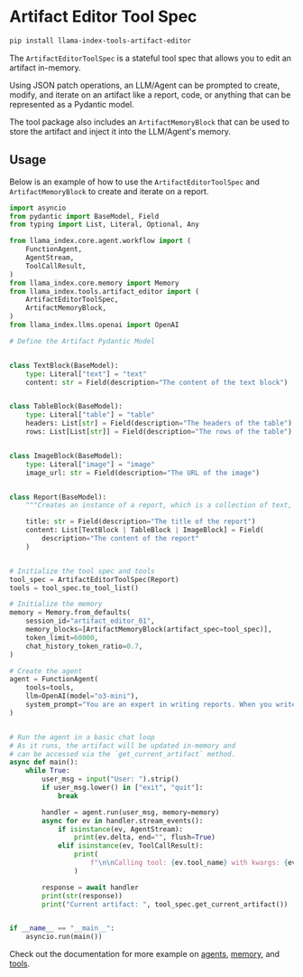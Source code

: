 # Artifact Editor Tool Spec

```bash
pip install llama-index-tools-artifact-editor
```

The `ArtifactEditorToolSpec` is a stateful tool spec that allows you to edit an artifact in-memory.

Using JSON patch operations, an LLM/Agent can be prompted to create, modify, and iterate on an artifact like a report, code, or anything that can be represented as a Pydantic model.

The tool package also includes an `ArtifactMemoryBlock` that can be used to store the artifact and inject it into the LLM/Agent's memory.

## Usage

Below is an example of how to use the `ArtifactEditorToolSpec` and `ArtifactMemoryBlock` to create and iterate on a report.

```python
import asyncio
from pydantic import BaseModel, Field
from typing import List, Literal, Optional, Any

from llama_index.core.agent.workflow import (
    FunctionAgent,
    AgentStream,
    ToolCallResult,
)
from llama_index.core.memory import Memory
from llama_index.tools.artifact_editor import (
    ArtifactEditorToolSpec,
    ArtifactMemoryBlock,
)
from llama_index.llms.openai import OpenAI

# Define the Artifact Pydantic Model


class TextBlock(BaseModel):
    type: Literal["text"] = "text"
    content: str = Field(description="The content of the text block")


class TableBlock(BaseModel):
    type: Literal["table"] = "table"
    headers: List[str] = Field(description="The headers of the table")
    rows: List[List[str]] = Field(description="The rows of the table")


class ImageBlock(BaseModel):
    type: Literal["image"] = "image"
    image_url: str = Field(description="The URL of the image")


class Report(BaseModel):
    """Creates an instance of a report, which is a collection of text, tables, and images."""

    title: str = Field(description="The title of the report")
    content: List[TextBlock | TableBlock | ImageBlock] = Field(
        description="The content of the report"
    )


# Initialize the tool spec and tools
tool_spec = ArtifactEditorToolSpec(Report)
tools = tool_spec.to_tool_list()

# Initialize the memory
memory = Memory.from_defaults(
    session_id="artifact_editor_01",
    memory_blocks=[ArtifactMemoryBlock(artifact_spec=tool_spec)],
    token_limit=60000,
    chat_history_token_ratio=0.7,
)

# Create the agent
agent = FunctionAgent(
    tools=tools,
    llm=OpenAI(model="o3-mini"),
    system_prompt="You are an expert in writing reports. When you write a report, I will be able to see it (and also any changes you make to it!), so no need to repeat it back to me once its written.",
)


# Run the agent in a basic chat loop
# As it runs, the artifact will be updated in-memory and
# can be accessed via the `get_current_artifact` method.
async def main():
    while True:
        user_msg = input("User: ").strip()
        if user_msg.lower() in ["exit", "quit"]:
            break

        handler = agent.run(user_msg, memory=memory)
        async for ev in handler.stream_events():
            if isinstance(ev, AgentStream):
                print(ev.delta, end="", flush=True)
            elif isinstance(ev, ToolCallResult):
                print(
                    f"\n\nCalling tool: {ev.tool_name} with kwargs: {ev.tool_kwargs}"
                )

        response = await handler
        print(str(response))
        print("Current artifact: ", tool_spec.get_current_artifact())


if __name__ == "__main__":
    asyncio.run(main())
```

Check out the documentation for more example on [agents](https://docs.llamaindex.ai/en/stable/understanding/agent/), [memory](https://docs.llamaindex.ai/en/stable/module_guides/deploying/agents/memory/), and [tools](https://docs.llamaindex.ai/en/stable/module_guides/deploying/agents/tools/).
